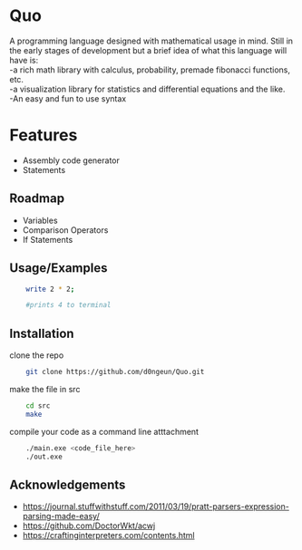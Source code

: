 
# Quo

A programming language designed with mathematical usage in mind. Still in the early stages of development 
but a brief idea of what this language will have is:  
-a rich math library with calculus, probability, premade fibonacci functions, etc.  
-a visualization library for statistics and differential equations and the like.  
-An easy and fun to use syntax  

# Features

- Assembly code generator
- Statements

## Roadmap

- Variables
- Comparison Operators
- If Statements

## Usage/Examples

```bash
    write 2 * 2;

    #prints 4 to terminal
```

## Installation

clone the repo
```bash
    git clone https://github.com/d0ngeun/Quo.git
```
make the file in src
```bash
    cd src
    make
```
compile your code as a command line atttachment
```bash
    ./main.exe <code_file_here>
    ./out.exe
```

## Acknowledgements

- https://journal.stuffwithstuff.com/2011/03/19/pratt-parsers-expression-parsing-made-easy/
- https://github.com/DoctorWkt/acwj
- https://craftinginterpreters.com/contents.html